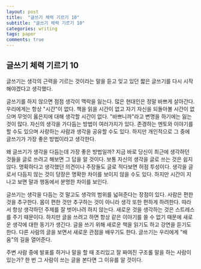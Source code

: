 ```yaml
---
layout: post
title:  "글쓰기 체력 기르기 10"
subtitle: "글쓰기 체력 기르기 10"
categories: writing
tags: paper
comments: true
---
```


## 글쓰기 체력 기르기 10

글쓰기는 생각의 근력을 기르는 것이라는 말을 듣고 잊고 있던 짧은 글쓰기를 다시 시작해야겠다고 생각했다.

글쓰기를 하지 않으면 점점 생각이 맥락을 잃는다. 많은 현대인은 정말 바쁘게 살아간다. 우리에게는 항상 "시간"이 없다. 책을 읽을 시간이 없고 자기 자신을 되돌아볼 시간이 없으며 무엇이 옳은지에 대해 생각할 시간이 없다. "바쁘니까"라고 변명을 하기에는 잃는 것이 많다. 자신의 생각을 가다듬는 방법이 여러가지가 있다. 존경하는 멘토와 이야기를 할 수도 있으며 사랑하는 사람과 생각을 공유할 수도 있다. 하지만 개인적으로 그 중에 글쓰기가 가장 좋은 방법이라고 생각한다.

왜 글쓰기가 생각을 다듬는데 가장 좋은 방법일까? 지금 바로 당신이 최근에 생각하던 것들을 글로 쓰려고 해보면 그 답을 알 것이다. 보통 자신의 생각을 글로 쓰는 것은 쉽지 않다. 명확하다고 생각했던 의견이나 주장들도 글로 적다보면 허점 투성이다. 생각을 글로서 다듬지 않는 것이 당장은 명확한 차이를 보이지 않을 수도 있다. 하지만 시간이 지나고 보면 말과 행동에서 분명한 차이를 보인다.

글쓰기는 생각을 다듬는 것 말고도 생각의 범위를 넓혀준다는 장점이 있다. 사람은 편한 것을 추구한다. 몸이 편한 것만 추구하는 것이 아니라 생각 또한 편하게 하려한다. 따라서 항상 생각하던 주제를 잘 벗어나려 하지 않는다. 새로운 것을 생각하는 것은 스트레스를 주기 때문이다. 하지만 글을 쓰려고 하면 항상 같은 이야기를 쓸 수 없기 때문에 새로운 생각에 대한 동기가 생긴다. 글을 쓰기 위해 새로운 책을 읽기도 하고 강연을 듣기도 한다. 다른 사람의 글을 보면서 새로운 관점을 배우기도 한다. 글쓰기는 우리에게 "배움"의 길을 열어준다.

주변 사람 중에 발표를 하거나 말을 할 때 조리있고 잘 짜여진 구조롤 말을 하는 사람이 있는가? 한 번 그 사람이 쓰는 글을 본다면 그 이유를 알 것이다.